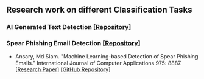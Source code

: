## Research work on different Classification Tasks

### AI Generated Text Detection [[Repository](https://github.com/MdSiamAnsary/ClassificationTasks/tree/main/AI%20Generated%20Text%20Detection/)]

### Spear Phishing Email Detection [[Repository](https://github.com/MdSiamAnsary/ClassificationTasks/tree/main/Spear%20Phishing%20Email%20Detection/)]
- Ansary, Md Siam. "Machine Learning-based Detection of Spear Phishing Emails." International Journal of Computer Applications 975: 8887.
[[Research Paper](https://www.ijcaonline.org/archives/volume187/number24/machine-learning-based-detection-of-spear-phishing-emails/)]
[[GitHub Repository](https://github.com/MdSiamAnsary/ClassificationTasks/tree/main/Spear%20Phishing%20Email%20Detection/Machine%20Learning%20Based%20Detection%20of%20Spear%20Phishing%20Emails)]


 
